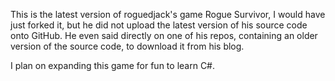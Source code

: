 This is the latest version of roguedjack's game Rogue Survivor, I would have just forked it, but he did not upload the latest version of his source code onto GitHub. He even said directly on one of his repos, containing an older version of the source code, to download it from his blog.

I plan on expanding this game for fun to learn C#.
